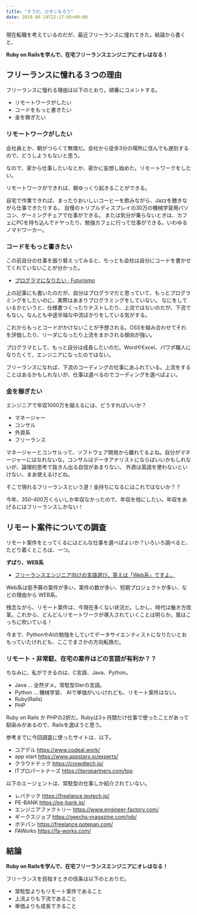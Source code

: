 ```yaml
---
title: "そうだ、ひきこもろう"
date: 2018-06-10T22:17:05+09:00
---
```


現在転職を考えているのだが、最近フリーランスに憧れてきた。結論から書くと、

**Ruby on Railsを学んで、在宅フリーランスエンジニアにオレはなる！**

## フリーランスに憧れる３つの理由
フリーランスに憧れる理由は以下のとおり。順番にコメントする。

- リモートワークがしたい
- コードをもっと書きたい
- 金を稼ぎたい

### リモートワークがしたい
会社員とか、朝がつらくて無理だ。会社から徒歩3分の場所に住んでも遅刻するので、どうしようもないと思う。

なので、家から仕事したいなとか、密かに妄想し始めた。リモートワークをしたい。

リモートワークができれば、朝ゆっくり起きることができる。

自宅で作業できれば、まったりおいしいコーヒーを飲みながら、Jazzを聴きながら仕事できたりする。
自慢のトリプルディスプレイの30万の機械学習用パソコン、ゲーミングチェアで仕事ができる。
または気分が乗らないときは、カフェにPCを持ち込んでドヤったり、勉強カフェに行って仕事ができる。いわゆるノマドワーカー。

### コードをもっと書きたい
この前自分の仕事を振り替えってみると、ちっとも会社は自分にコードを書かせてくれていないことが分かった。

- [プログラマになりたい · Futurismo](https://futurismo.biz/archives/6942/)

上の記事にも書いたのだが、自分はプログラマだと思っていて、もっとプログラミングをしたいのに、実際はあまりプログラミングをしていない。
なにをしているかというと、仕様書つくったりテストしたり、上流ではないのだが、下流でもない。なんとも中途半端な中流ばかりをしている気がする。

これからもっとコードがかけないことが予想される。OSSを組み合わせてそれを評価したり、リーダになったり上流をまかされる傾向が強い。

プログラマとして、もっと自分は成長したいのだ。WordやExcel、パワポ職人になりたくて、エンジニアになったのではない。

フリーランスになれば、下流のコーディングの仕事にあふれている。上流をすることはあるかもしれないが、仕事は選べるのでコーディングを選べばよい。

### 金を稼ぎたい
エンジニアで年収1000万を越えるには、どうすればいいか？

- マネージャー
- コンサル
- 外資系
- フリーランス

マネージャーとコンサルって、ソフトウェア開発から離れてるよね。自分がマネージャーにはなれないな。コンサルはデータアナリストにならばいいかもしれないが、論理的思考で抜きん出る自信があまりない。
外資は英語を使わないといけない、まあ使えるけどね。

そこで現れるフリーランスという道！金持ちになるにはこれではないか？？

今年、350-400万くらいしか年収なかったので、年収を倍にしたい。年収をあげるにはフリーランスしかない！

## リモート案件についての調査
リモート案件をとってくるにはどんな仕事を選べばよいか？いろいろ調べると、たどり着くところは、一つ。

**ずばり、WEB系**

- [フリーランスエンジニア向けの言語選び、答えは「Web系」ですよ。](https://manablog.org/freelance-programmer-lang/)

Web系は低予算の案件が多い，案件の数が多い、短期プロジェクトが多い、などの理由から WEB系。

残念ながら、リモート案件は、今現在多くない状況だ。しかし、時代は働き方改革。これから、どんどんリモートワークが導入されていくことは明らか。風はこっちに吹いている！

今まで、PythonやAIの勉強をしていてデータサイエンティストになりたいとおもっていたけれども、ここでまさかの方向転換だ。

### リモート・非常駐、在宅の案件はどの言語が有利か？？
ちなみに、私ができるのは、C言語、Java、Python。

- Java  ... 全然ダメ。常駐型SIerの言語。
- Python ... 機械学習、 AIで単価がいいけれども、リモート案件はない。
- Ruby(Rails)
- PHP

Ruby on Rails か PHPの2択だ。Rubyは3ヶ月間だけ仕事で使ったことがあって馴染みがあるので、Railsを選ぼうと思う。

参考までに今回調査に使ったサイトは、以下。

- コアデル  https://www.codeal.work/
- app start https://www.appstars.io/experts/
- クラウドテック https://crowdtech.jp/
- ITプロパートナーズ  https://itpropartners.com/top

以下のエージェントは、常駐型の仕事しか紹介されていない。

- レバテック  https://freelance.levtech.jp/
- PE-BANK  https://pe-bank.jp/
- エンジニアファクトリー https://www.engineer-factory.com/
- ギークスジョブ  https://geechs-magazine.com/job/
- ボテパン  https://freelance.potepan.com/
- FAWorks https://fa-works.com/

## 結論
**Ruby on Railsを学んで、在宅フリーランスエンジニアにオレはなる！**

フリーランスを目指すときの信条は以下のとおりだ。

- 常駐型よりもリモート案件であること
- 上流よりも下流であること
- 単価よりも成長できること
